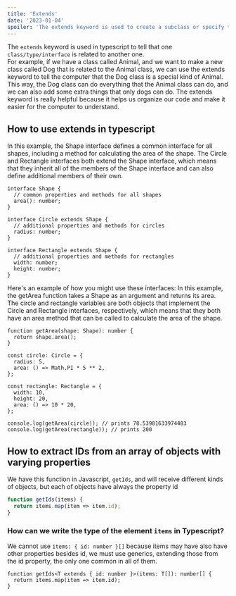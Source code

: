 ```yaml
---
title: 'Extends'
date: '2023-01-04'
spoiler: 'The extends keyword is used to create a subclass or specify that a type parameter must be a subclass of a particular class or implement a particular interface.'
---
```


The `extends` keyword is used in typescript to tell that one `class/type/interface` is related to another one. <br>
For example, if we have a class called Animal, and we want to make a new class called Dog that is related to the Animal class, we can use the extends keyword to tell the computer that the Dog class is a special kind of Animal. 
This way, the Dog class can do everything that the Animal class can do, and we can also add some extra things that only dogs can do. 
The extends keyword is really helpful because it helps us organize our code and make it easier for the computer to understand.

## How to use extends in typescript 

In this example, the Shape interface defines a common interface for all shapes, including a method for calculating the area of the shape. The Circle and Rectangle interfaces both extend the Shape interface, which means that they inherit all of the members of the Shape interface and can also define additional members of their own.

```tsx
interface Shape {
  // common properties and methods for all shapes
  area(): number;
}

interface Circle extends Shape {
  // additional properties and methods for circles
  radius: number;
}

interface Rectangle extends Shape {
  // additional properties and methods for rectangles
  width: number;
  height: number;
}
```

Here's an example of how you might use these interfaces:
In this example, the getArea function takes a Shape as an argument and returns its area. The circle and rectangle variables are both objects that implement the Circle and Rectangle interfaces, respectively, which means that they both have an area method that can be called to calculate the area of the shape.

```tsx
function getArea(shape: Shape): number {
  return shape.area();
}

const circle: Circle = {
  radius: 5,
  area: () => Math.PI * 5 ** 2,
};

const rectangle: Rectangle = {
  width: 10,
  height: 20,
  area: () => 10 * 20,
};

console.log(getArea(circle)); // prints 78.53981633974483
console.log(getArea(rectangle)); // prints 200
```


##  How to extract IDs from an array of objects with varying properties

We have this function in Javascript, `getIds`, and will receive different kinds of objects, but each of objects have always the property id

```jsx
function getIds(items) {
  return items.map(item => item.id);
}
```

### How can we write the type of the element `items` in Typescript?
 We cannot use `items: { id: number }[]` because items may have also have other properties besides id, we must use generics, extending those from the id property, the only one common in all of them.

```tsx
function getIds<T extends { id: number }>(items: T[]): number[] {
  return items.map(item => item.id);
}
```